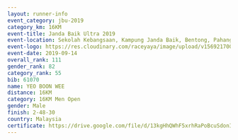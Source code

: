 ```yaml
---
layout: runner-info 
event_category: jbu-2019 
category_km: 16KM 
event-title: Janda Baik Ultra 2019 
event-location: Sekolah Kebangsaan, Kampung Janda Baik, Bentong, Pahang, Malaysia 
event-logo: https://res.cloudinary.com/raceyaya/image/upload/v1569217009/logo/janda-baik_vch1pc.jpg 
event-date: 2019-09-14
overall_rank: 111
gender_rank: 82
category_rank: 55
bib: 61070
name: YEO BOON WEE
distance: 16KM
category: 16KM Men Open
gender: Male
finish: 2-48-30
country: Malaysia
certificate: https://drive.google.com/file/d/13kgHhQWhF5xrhRaPoBcuSdonIAWw6jWc/view?usp=sharing
---
```

